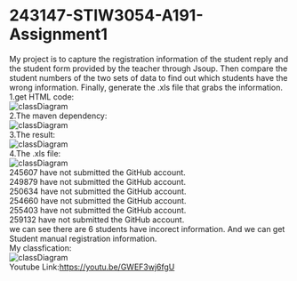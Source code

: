 # 243147-STIW3054-A191-Assignment1  
My project is to capture the registration information of the student reply and the student form provided by the teacher through Jsoup. Then compare the student numbers of the two sets of data to find out which students have the wrong information. Finally, generate the .xls file that grabs the information.  
1.get HTML code:  
![classDiagram](https://github.com/yyjmax/Assignment1/blob/master/Images/HTMLcode.png)  
2.The maven dependency:  
![classDiagram](https://github.com/yyjmax/Assignment1/blob/master/Images/maven.png)  
3.The result:  
![classDiagram](https://github.com/yyjmax/Assignment1/blob/master/Images/Comparison%20result.png)  
4.The .xls file:  
![classDiagram](https://github.com/yyjmax/Assignment1/blob/master/Images/Student%20submission%20form.png)  
245607 have not submitted the GitHub account.  
249879 have not submitted the GitHub account.  
250634 have not submitted the GitHub account.  
254660 have not submitted the GitHub account.  
255403 have not submitted the GitHub account.  
259132 have not submitted the GitHub account.  
we can see there are 6 students have incorect information. And we can get Student manual registration information.  
My classfication:  
![classDiagram](https://github.com/yyjmax/Assignment1/blob/master/Images/classfiction.png)  
Youtube Link:https://youtu.be/GWEF3wj6fgU  

